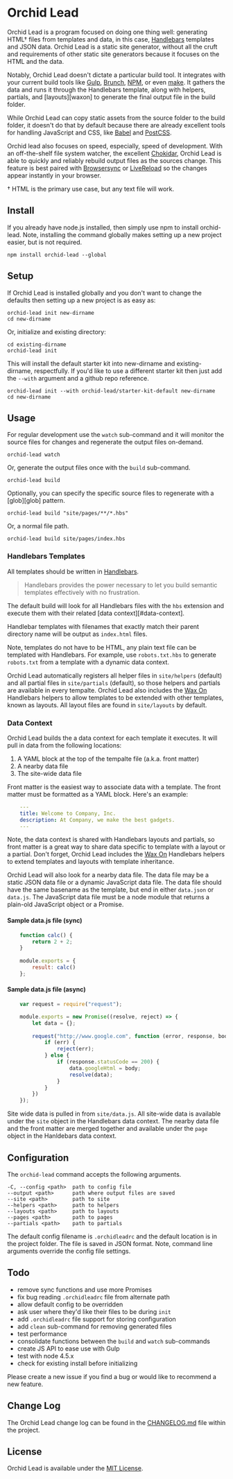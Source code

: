# Orchid Lead

Orchid Lead is a program focused on doing one thing well: generating HTML† files from templates and data, in this case, [Handlebars][handlebars] templates and JSON data. Orchid Lead is a static site generator, without all the cruft and requirements of other static site generators because it focuses on the HTML and the data.

Notably, Orchid Lead doesn't dictate a particular build tool. It integrates with your current build tools like [Gulp][gulp], [Brunch][brunch], [NPM][npm-build-tool], or even [make][make]. It gathers the data and runs it through the Handlebars template, along with helpers, partials, and [layouts][waxon] to generate the final output file in the build folder.

While Orchid Lead can copy static assets from the source folder to the build folder, it doesn't do that by default because there are already excellent tools for handling JavaScript and CSS, like [Babel][babel] and [PostCSS][postcss].

Orchid lead also focuses on speed, especially, speed of development. With an off-the-shelf file system watcher, the excellent [Chokidar][chokidar], Orchid Lead is able to quickly and reliably rebuild output files as the sources change. This feature is best paired with [Browsersync][browsersync] or [LiveReload][livereload] so the changes appear instantly in your browser.

† HTML is the primary use case, but any text file will work.


## Install

If you already have node.js installed, then simply use npm to install orchid-lead. Note, installing the command globally makes setting up a new project easier, but is not required.

```shell
npm install orchid-lead --global
```


## Setup

If Orchid Lead is installed globally and you don't want to change the defaults then setting up a new project is as easy as:

```shell
orchid-lead init new-dirname
cd new-dirname
```

Or, initialize and existing directory:

```shell
cd existing-dirname
orchid-lead init
```

This will install the default starter kit into new-dirname and existing-dirname, respectfully. If you'd like to use a different starter kit then just add the `--with` argument and a github repo reference.

```shell
orchid-lead init --with orchid-lead/starter-kit-default new-dirname
cd new-dirname
```


## Usage

For regular development use the `watch` sub-command and it will monitor the source files for changes and regenerate the output files on-demand.

```shell
orchid-lead watch
```

Or, generate the output files once with the `build` sub-command.

```shell
orchid-lead build
````

Optionally, you can specify the specific source files to regenerate with a [glob][glob] pattern.

```shell
orchid-lead build "site/pages/**/*.hbs"
````

Or, a normal file path.

```shell
orchid-lead build site/pages/index.hbs
````


### Handlebars Templates

All templates should be written in [Handlebars][handlebars].

> Handlebars provides the power necessary to let you build semantic templates effectively with no frustration.

The default build will look for all Handlebars files with the `hbs` extension and execute them with their related [data context][#data-context].

Handlebar templates with filenames that exactly match their parent directory name will be output as `index.html` files.

Note, templates do not have to be HTML, any plain text file can be templated with Handlebars. For example, use `robots.txt.hbs` to generate `robots.txt` from a template with a dynamic data context.

Orchid Lead automatically registers all helper files in `site/helpers` (default) and all partial files in `site/partials` (default), so those helpers and partials are available in every tempalte. Orchid Lead also includes the [Wax On][wax-on] Handlebars helpers to allow templates to be extended with other templates, known as layouts. All layout files are found in `site/layouts` by default.


### Data Context

Orchid Lead builds the a data context for each template it executes. It will pull in data from the following locations:

1. A YAML block at the top of the tempalte file (a.k.a. front matter)
1. A nearby data file
1. The site-wide data file

Front matter is the easiest way to associate data with a template. The front matter must be formatted as a YAML block. Here's an example:

```yaml
    ---
    title: Welcome to Company, Inc.
    description: At Company, we make the best gadgets.
    ---
```

Note, the data context is shared with Handlebars layouts and partials, so front matter is a great way to share data specific to template with a layout or a partial. Don't forget, Orchid Lead includes the [Wax On][wax-on] Handlebars helpers to extend templates and layouts with template inheritance.

Orchid Lead will also look for a nearby data file. The data file may be a static JSON data file or a dynamic JavaScript data file. The data file should have the same basename as the template, but end in either `data.json` or `data.js`. The JavaScript data file must be a node module that returns a plain-old JavaScript object or a Promise.

#### Sample data.js file (sync)

```js
    function calc() {
        return 2 + 2;
    }
    
    module.exports = {
    	result: calc()
    };
```

#### Sample data.js file (async)

```js
    var request = require("request");

    module.exports = new Promise((resolve, reject) => {
        let data = {};
        
        request("http://www.google.com", function (error, response, body) {
            if (err) {
                reject(err);
            } else {
                if (response.statusCode == 200) {
                    data.googleHtml = body;
                    resolve(data);
                }
            }
        })
    });
```

Site wide data is pulled in from `site/data.js`. All site-wide data is available under the `site` object in the Handlebars data context. The nearby data file and the front matter are merged together and available under the `page` object in the Hanldebars data context.


## Configuration

The `orchid-lead` command accepts the following arguments.

    -C, --config <path>  path to config file
    --output <path>      path where output files are saved
    --site <path>        path to site
    --helpers <path>     path to helpers
    --layouts <path>     path to layouts
    --pages <path>       path to pages
    --partials <path>    path to partials

The default config filename is `.orchidleadrc` and the default location is in the project folder. The file is saved in JSON format. Note, command line arguments override the config file settings.


## Todo

* remove sync functions and use more Promises
* fix bug reading `.orchidleadrc` file from alternate path
* allow default config to be overridden
* ask user where they'd like their files to be during `init`
* add `.orchidleadrc` file support for storing configuration
* add `clean` sub-command for removing generated files
* test performance
* consolidate functions between the `build` and `watch` sub-commands
* create JS API to ease use with Gulp
* test with node 4.5.x
* check for existing install before initializing

Please create a new issue if you find a bug or would like to recommend a new feature.


## Change Log

The Orchid Lead change log can be found in the [CHANGELOG.md][2] file within the project.


## License

Orchid Lead is available under the [MIT License][1].

[1]: https://github.com/orchid-lead/orchid-lead/blob/master/LICENSE
[2]: https://github.com/orchid-lead/orchid-lead/blob/master/CHANGELOG.md
[handlebars]: http://handlebarsjs.com
[npm-build-tool]: https://www.keithcirkel.co.uk/how-to-use-npm-as-a-build-tool/
[wax-on]: https://www.npmjs.com/package/wax-on
[postcss]: http://postcss.org
[babel]: http://babeljs.io
[chokidar]: https://github.com/paulmillr/chokidar
[livereload]: https://github.com/livereload/livereload-js
[browsersync]: https://www.browsersync.io
[gulp]: http://gulpjs.com
[brunch]: http://brunch.io
[make]: https://www.gnu.org/software/make/
